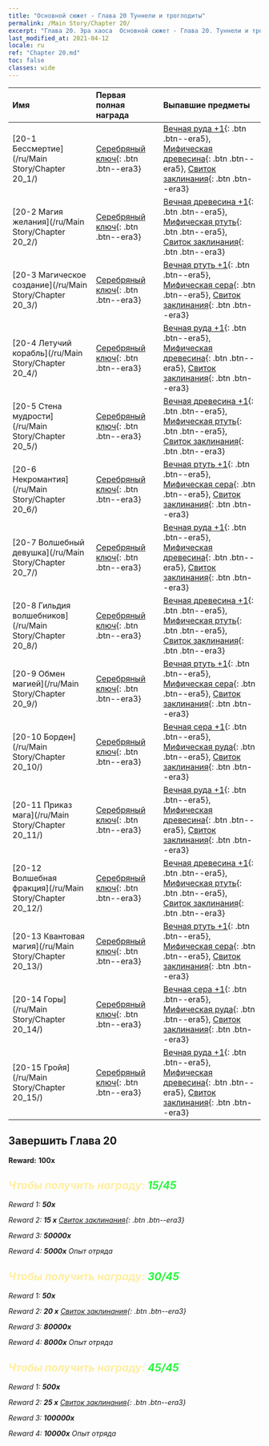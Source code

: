 ```yaml
---
title: "Основной сюжет - Глава 20 Туннели и троглодиты"
permalink: /Main Story/Chapter 20/
excerpt: "Глава 20. Эра хаоса  Основной сюжет - Глава 20. Туннели и троглодиты"
last_modified_at: 2021-04-12
locale: ru
ref: "Chapter 20.md"
toc: false
classes: wide
---
```


  | Имя |  Первая полная награда | Выпавшие предметы |
  |:------------|:------------|:------------| 
  | [20-1 Бессмертие](/ru/Main Story/Chapter 20_1/) | [Серебряный ключ](/ru/Items/con_693/){: .btn .btn--era3} | [Вечная руда +1](/ru/Items/mat_68/){: .btn .btn--era5}, [Мифическая древесина](/ru/Items/mat_62/){: .btn .btn--era5}, [Свиток заклинания](/ru/Items/con_694/){: .btn .btn--era3} |
  | [20-2 Магия желания](/ru/Main Story/Chapter 20_2/) | [Серебряный ключ](/ru/Items/con_693/){: .btn .btn--era3} | [Вечная древесина +1](/ru/Items/mat_69/){: .btn .btn--era5}, [Мифическая ртуть](/ru/Items/mat_63/){: .btn .btn--era5}, [Свиток заклинания](/ru/Items/con_694/){: .btn .btn--era3} |
  | [20-3 Магическое создание](/ru/Main Story/Chapter 20_3/) | [Серебряный ключ](/ru/Items/con_693/){: .btn .btn--era3} | [Вечная ртуть +1](/ru/Items/mat_70/){: .btn .btn--era5}, [Мифическая сера](/ru/Items/mat_64/){: .btn .btn--era5}, [Свиток заклинания](/ru/Items/con_694/){: .btn .btn--era3} |
  | [20-4 Летучий корабль](/ru/Main Story/Chapter 20_4/) | [Серебряный ключ](/ru/Items/con_693/){: .btn .btn--era3} | [Вечная руда +1](/ru/Items/mat_68/){: .btn .btn--era5}, [Мифическая древесина](/ru/Items/mat_62/){: .btn .btn--era5}, [Свиток заклинания](/ru/Items/con_694/){: .btn .btn--era3} |
  | [20-5 Стена мудрости](/ru/Main Story/Chapter 20_5/) | [Серебряный ключ](/ru/Items/con_693/){: .btn .btn--era3} | [Вечная древесина +1](/ru/Items/mat_69/){: .btn .btn--era5}, [Мифическая ртуть](/ru/Items/mat_63/){: .btn .btn--era5}, [Свиток заклинания](/ru/Items/con_694/){: .btn .btn--era3} |
  | [20-6 Некромантия](/ru/Main Story/Chapter 20_6/) | [Серебряный ключ](/ru/Items/con_693/){: .btn .btn--era3} | [Вечная ртуть +1](/ru/Items/mat_70/){: .btn .btn--era5}, [Мифическая сера](/ru/Items/mat_64/){: .btn .btn--era5}, [Свиток заклинания](/ru/Items/con_694/){: .btn .btn--era3} |
  | [20-7 Волшебный девушка](/ru/Main Story/Chapter 20_7/) | [Серебряный ключ](/ru/Items/con_693/){: .btn .btn--era3} | [Вечная руда +1](/ru/Items/mat_68/){: .btn .btn--era5}, [Мифическая древесина](/ru/Items/mat_62/){: .btn .btn--era5}, [Свиток заклинания](/ru/Items/con_694/){: .btn .btn--era3} |
  | [20-8 Гильдия волшебников](/ru/Main Story/Chapter 20_8/) | [Серебряный ключ](/ru/Items/con_693/){: .btn .btn--era3} | [Вечная древесина +1](/ru/Items/mat_69/){: .btn .btn--era5}, [Мифическая ртуть](/ru/Items/mat_63/){: .btn .btn--era5}, [Свиток заклинания](/ru/Items/con_694/){: .btn .btn--era3} |
  | [20-9 Обмен магией](/ru/Main Story/Chapter 20_9/) | [Серебряный ключ](/ru/Items/con_693/){: .btn .btn--era3} | [Вечная ртуть +1](/ru/Items/mat_70/){: .btn .btn--era5}, [Мифическая сера](/ru/Items/mat_64/){: .btn .btn--era5}, [Свиток заклинания](/ru/Items/con_694/){: .btn .btn--era3} |
  | [20-10 Борден](/ru/Main Story/Chapter 20_10/) | [Серебряный ключ](/ru/Items/con_693/){: .btn .btn--era3} | [Вечная сера +1](/ru/Items/mat_71/){: .btn .btn--era5}, [Мифическая руда](/ru/Items/mat_61/){: .btn .btn--era5}, [Свиток заклинания](/ru/Items/con_694/){: .btn .btn--era3} |
  | [20-11 Приказ мага](/ru/Main Story/Chapter 20_11/) | [Серебряный ключ](/ru/Items/con_693/){: .btn .btn--era3} | [Вечная руда +1](/ru/Items/mat_68/){: .btn .btn--era5}, [Мифическая древесина](/ru/Items/mat_62/){: .btn .btn--era5}, [Свиток заклинания](/ru/Items/con_694/){: .btn .btn--era3} |
  | [20-12 Волшебная фракция](/ru/Main Story/Chapter 20_12/) | [Серебряный ключ](/ru/Items/con_693/){: .btn .btn--era3} | [Вечная древесина +1](/ru/Items/mat_69/){: .btn .btn--era5}, [Мифическая ртуть](/ru/Items/mat_63/){: .btn .btn--era5}, [Свиток заклинания](/ru/Items/con_694/){: .btn .btn--era3} |
  | [20-13 Квантовая магия](/ru/Main Story/Chapter 20_13/) | [Серебряный ключ](/ru/Items/con_693/){: .btn .btn--era3} | [Вечная ртуть +1](/ru/Items/mat_70/){: .btn .btn--era5}, [Мифическая сера](/ru/Items/mat_64/){: .btn .btn--era5}, [Свиток заклинания](/ru/Items/con_694/){: .btn .btn--era3} |
  | [20-14 Горы](/ru/Main Story/Chapter 20_14/) | [Серебряный ключ](/ru/Items/con_693/){: .btn .btn--era3} | [Вечная сера +1](/ru/Items/mat_71/){: .btn .btn--era5}, [Мифическая руда](/ru/Items/mat_61/){: .btn .btn--era5}, [Свиток заклинания](/ru/Items/con_694/){: .btn .btn--era3} |
  | [20-15 Гройя](/ru/Main Story/Chapter 20_15/) | [Серебряный ключ](/ru/Items/con_693/){: .btn .btn--era3} | [Вечная руда +1](/ru/Items/mat_68/){: .btn .btn--era5}, [Мифическая древесина](/ru/Items/mat_62/){: .btn .btn--era5}, [Свиток заклинания](/ru/Items/con_694/){: .btn .btn--era3} |


## Завершить Глава 20

 **Reward:**  **100x** <i class="fas fa-gem"/>



## <span style="color: #ffeea0">Чтобы получить награду: </span><span style="color: #27f73a">15/45</span>

 Reward 1:  **50x** <i class="fas fa-gem"/>

 Reward 2: **15 x** [Свиток заклинания](/ru/Items/con_694/){: .btn .btn--era3}

 Reward 3:  **50000x** <i class="fas fa-coins"/>

 Reward 4:  **5000x** Опыт отряда



## <span style="color: #ffeea0">Чтобы получить награду: </span><span style="color: #27f73a">30/45</span>

 Reward 1:  **50x** <i class="fas fa-gem"/>

 Reward 2: **20 x** [Свиток заклинания](/ru/Items/con_694/){: .btn .btn--era3}

 Reward 3:  **80000x** <i class="fas fa-coins"/>

 Reward 4:  **8000x** Опыт отряда



## <span style="color: #ffeea0">Чтобы получить награду: </span><span style="color: #27f73a">45/45</span>

 Reward 1:  **500x** <i class="fas fa-gem"/>

 Reward 2: **25 x** [Свиток заклинания](/ru/Items/con_694/){: .btn .btn--era3}

 Reward 3:  **100000x** <i class="fas fa-coins"/>

 Reward 4:  **10000x** Опыт отряда

